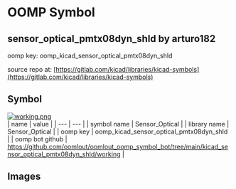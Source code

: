 # OOMP Symbol  
## sensor_optical_pmtx08dyn_shld  by arturo182  
  
oomp key: oomp_kicad_sensor_optical_pmtx08dyn_shld  
  
source repo at: [https://gitlab.com/kicad/libraries/kicad-symbols](https://gitlab.com/kicad/libraries/kicad-symbols)  
## Symbol  
  
[![working.png](working_600.png)](working.png)  
| name | value | 
| --- | --- | 
| symbol name | Sensor_Optical | 
| library name | Sensor_Optical | 
| oomp key | oomp_kicad_sensor_optical_pmtx08dyn_shld | 
| oomp bot github | https://github.com/oomlout/oomlout_oomp_symbol_bot/tree/main/kicad_sensor_optical_pmtx08dyn_shld/working | 
## Images  
